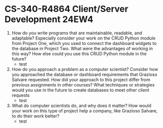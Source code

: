 # CS-340-R4864 Client/Server Development 24EW4

1. How do you write programs that are maintainable, readable, and adaptable? Especially consider your work on the CRUD Python module from Project One, which you used to connect the dashboard widgets to the database in Project Two. What were the advantages of working in this way? How else could you use this CRUD Python module in the future?
   - test
2. How do you approach a problem as a computer scientist? Consider how you approached the database or dashboard requirements that Grazioso Salvare requested. How did your approach to this project differ from previous assignments in other courses? What techniques or strategies would you use in the future to create databases to meet other client requests
   - test
3. What do computer scientists do, and why does it matter? How would your work on this type of project help a company, like Grazioso Salvare, to do their work better?
   - test
